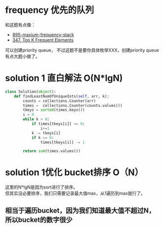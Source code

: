 #  frequency 优先的队列
和这题有点像：  
- [895-maxium-frequency-stack](./895-maxium-frequency-stack.md)
- [347. Top K Frequent Elements](https://leetcode.com/problems/top-k-frequent-elements/)  

可以创建priority queue， 不过这题不是要你具体枚举XXX，创建priority queue有点大题小做了。
# solution 1 直白解法 O(N*lgN)
```py
class Solution(object):
    def findLeastNumOfUniqueInts(self, arr, k):
        counts = collections.Counter(arr)
        times =  collections.Counter(counts.values())         
        tkeys = sorted(times.keys())
        i = 0
        while k > 0:
            if times[tkeys[i]] <= 0:
                i+=1         
            k -= tkeys[i] 
            if k >= 0:
                times[tkeys[i]] -= 1

        return sum(times.values())
```
# solution 1优化 bucket排序 O（N）
这里的N*lgN是因为sort进行了排序。  
但其实没必要排序，我们只需要记录最大值max，从1遍历到max就行了。  
## 相当于遍历bucket，因为我们知道最大值不超过N，所以bucket的数字很少